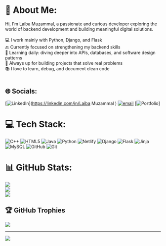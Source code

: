 # 💫 About Me:
Hi, I'm Laiba Muzammal, a passionate and curious developer exploring the world of backend development and building meaningful digital solutions.<br><br>💻 I work mainly with Python, Django, and Flask<br>🔙 Currently focused on strengthening my backend skills<br>🌱 Learning daily: diving deeper into APIs, databases, and software design patterns<br>🚀 Always up for building projects that solve real problems<br>📚 I love to learn, debug, and document clean code<br><br>


## 🌐 Socials:
[![LinkedIn](https://img.shields.io/badge/LinkedIn-%230077B5.svg?logo=linkedin&logoColor=white)](https://linkedin.com/in/Laiba Muzammal ) [![email](https://img.shields.io/badge/Email-D14836?logo=gmail&logoColor=white)](mailto:laibamuzammal7@gmail.com) [![Portfolio](https://heroic-torte-ab7bf8.netlify.app/)]

# 💻 Tech Stack:
![C++](https://img.shields.io/badge/c++-%2300599C.svg?style=plastic&logo=c%2B%2B&logoColor=white) ![HTML5](https://img.shields.io/badge/html5-%23E34F26.svg?style=plastic&logo=html5&logoColor=white) ![Java](https://img.shields.io/badge/java-%23ED8B00.svg?style=plastic&logo=openjdk&logoColor=white) ![Python](https://img.shields.io/badge/python-3670A0?style=plastic&logo=python&logoColor=ffdd54) ![Netlify](https://img.shields.io/badge/netlify-%23000000.svg?style=plastic&logo=netlify&logoColor=#00C7B7) ![Django](https://img.shields.io/badge/django-%23092E20.svg?style=plastic&logo=django&logoColor=white) ![Flask](https://img.shields.io/badge/flask-%23000.svg?style=plastic&logo=flask&logoColor=white) ![Jinja](https://img.shields.io/badge/jinja-white.svg?style=plastic&logo=jinja&logoColor=black) ![MySQL](https://img.shields.io/badge/mysql-4479A1.svg?style=plastic&logo=mysql&logoColor=white) ![GitHub](https://img.shields.io/badge/github-%23121011.svg?style=plastic&logo=github&logoColor=white) ![Git](https://img.shields.io/badge/git-%23F05033.svg?style=plastic&logo=git&logoColor=white)
# 📊 GitHub Stats:
![](https://github-readme-stats.vercel.app/api?username=Laiba-Muzammal&theme=dark&hide_border=false&include_all_commits=false&count_private=false)<br/>
![](https://nirzak-streak-stats.vercel.app/?user=Laiba-Muzammal&theme=dark&hide_border=false)<br/>
![](https://github-readme-stats.vercel.app/api/top-langs/?username=Laiba-Muzammal&theme=dark&hide_border=false&include_all_commits=false&count_private=false&layout=compact)

## 🏆 GitHub Trophies
![](https://github-profile-trophy.vercel.app/?username=Laiba-Muzammal&theme=city_lights&no-frame=false&no-bg=false&margin-w=4)

---
[![](https://visitcount.itsvg.in/api?id=Laiba-Muzammal&icon=2&color=3)](https://visitcount.itsvg.in)

<!-- Proudly created with GPRM ( https://gprm.itsvg.in ) -->
